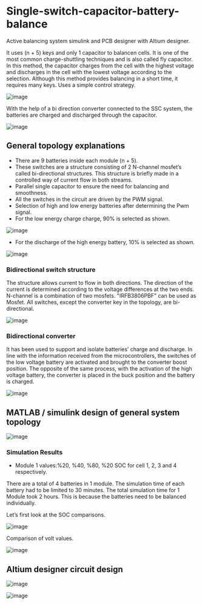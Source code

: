 # Single-switch-capacitor-battery-balance
Active balancing system simulink and PCB designer with Altium designer.

It uses (n + 5) keys and only 1 capacitor to balancen cells. It is one of the most common charge-shuttling techniques and is also called fly
capacitor. In this method, the capacitor charges from the cell with the highest voltage and discharges in the cell with the lowest voltage according to the selection. 
Although this method provides balancing in a short time, it requires many keys. Uses a simple
control strategy. 

![image](https://user-images.githubusercontent.com/62069736/88974211-f25daa80-d2c0-11ea-9ee2-bfc737a323bf.png)

With the help of a bi direction converter connected to the SSC system, the batteries are charged and discharged through the capacitor.

![image](https://user-images.githubusercontent.com/62069736/88974578-862f7680-d2c1-11ea-8210-d508d9884770.png)

## General topology explanations
- There are 9 batteries inside each module (n + 5).
- These switches are a structure consisting of 2 N-channel mosfet’s called bi-directional
structures. This structure is briefly made in a controlled way of current flow in
both streams.
- Parallel single capacitor to ensure the need for balancing and smoothness.
- All the switches in the circuit are driven by the PWM signal.
- Selection of high and low energy batteries after determining the Pwm signal.
- For the low energy charge charge, 90% is selected as shown.

![image](https://user-images.githubusercontent.com/62069736/88974835-ea523a80-d2c1-11ea-9774-0499aaf86a1f.png)

- For the discharge of the high energy battery, 10% is selected as shown.

![image](https://user-images.githubusercontent.com/62069736/88974947-12da3480-d2c2-11ea-868b-a4c636d1e6d2.png)

### Bidirectional switch structure 
The structure allows current to flow in both directions. The direction of the
current is determined according to the voltage differences at the two ends. N-channel
is a combination of two mosfets. "IRFB3806PBF" can be used as Mosfet. All switches,
except the converter key in the topology, are bi-directional.

![image](https://user-images.githubusercontent.com/62069736/88975055-41f0a600-d2c2-11ea-8306-8603dd013a53.png)

###  Bidirectional converter
It has been used to support and isolate batteries’ charge and discharge. In line
with the information received from the microcontrollers, the switches of the low voltage
battery are activated and brought to the converter boost position. The opposite of the
same process, with the activation of the high voltage battery, the converter is placed
in the buck position and the battery is charged. 

![image](https://user-images.githubusercontent.com/62069736/88975309-a27fe300-d2c2-11ea-8e7c-bafe34f6f76c.png)

## MATLAB / simulink design of general system topology

![image](https://user-images.githubusercontent.com/62069736/88975403-c9d6b000-d2c2-11ea-8d90-8fed6c763db0.png)

### Simulation Results
- Module 1 values:%20, %40, %80, %20 SOC for cell 1, 2, 3 and 4 respectively.

There are a total of 4 batteries in 1 module. The simulation time of each battery had
to be limited to 30 minutes. The total simulation time for 1 Module took 2 hours. This
is because the batteries need to be balanced individually.

Let’s first look at the SOC comparisons.

![image](https://user-images.githubusercontent.com/62069736/88975836-a2341780-d2c3-11ea-9b31-87b753ffd46c.png)

Comparison of volt values.

![image](https://user-images.githubusercontent.com/62069736/88975883-bb3cc880-d2c3-11ea-9a68-f7a61ae919a0.png)

## Altium designer circuit design

![image](https://user-images.githubusercontent.com/62069736/88977675-05737900-d2c7-11ea-8a57-56601f5e194b.png)

![image](https://user-images.githubusercontent.com/62069736/88977956-7c107680-d2c7-11ea-9da3-a275ee716eb7.png)
